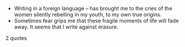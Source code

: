  - Writing in a foreign language – has brought me to the cries of the women silently rebelling in my youth, to my own true origins.
 - Sometimes fear grips me that these fragile moments of life will fade away. It seems that I write against erasure.

2 quotes